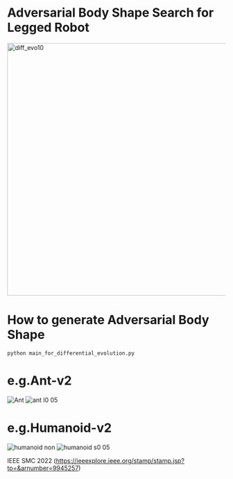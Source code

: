 # Adversarial Body Shape Search for Legged Robot

<img width="582" alt="diff_evo10" src="https://user-images.githubusercontent.com/109128805/216598893-ab768ab7-3548-450b-9887-6290fb8b1f3f.png">

# How to generate Adversarial Body Shape
```
python main_for_differential_evolution.py
```

 # e.g.Ant-v2

![Ant](https://user-images.githubusercontent.com/109128805/216598246-e05b8ebc-8d74-40e8-b665-191bab303332.gif)
![ant l0 05](https://user-images.githubusercontent.com/109128805/216598262-fe851c87-0701-4910-ac44-d212a656cf17.gif)

 # e.g.Humanoid-v2

![humanoid non](https://user-images.githubusercontent.com/109128805/216598294-205fc0fa-a8b2-4120-aaac-d585c2c8f7b6.gif)
![humanoid s0 05](https://user-images.githubusercontent.com/109128805/216598312-e457c2fa-5d02-4472-aec9-285512f2d4d9.gif)


IEEE SMC 2022
(https://ieeexplore.ieee.org/stamp/stamp.jsp?tp=&arnumber=9945257)
